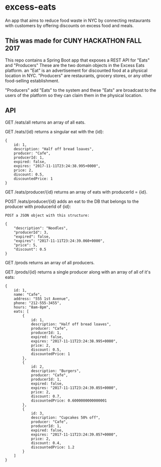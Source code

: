 # excess-eats
An app that aims to reduce food waste in NYC by connecting restaurants with customers by offering discounts on excess food and meals.

## This was made for CUNY HACKATHON FALL 2017

This repo contains a Spring Boot app that exposes a REST API for "Eats" and "Producers" These are the two domain objects in the Excess Eats platform.
an "Eat" is an advertisement for discounted food at a physical location in NYC. "Producers" are restaurants, grocery stores, or any other food-selling establishment.

"Producers" add "Eats" to the system and these "Eats" are broadcast to the users of the platform so they can claim them in the physical location.

## API

GET /eats/all
	returns an array of all eats.

GET /eats/{id}
	returns a singular eat with the {id}:
	
	{
		id: 1,
		description: "Half off bread loaves",
		producer: "Cafe",
		producerId: 1,
		expired: false,
		expires: "2017-11-11T23:24:38.995+0000",
		price: 2,
		discount: 0.5,
		discountedPrice: 1
	}
	

GET /eats/producer/{id}
	returns an array of eats with producerId = {id}.

POST /eats/producer/{id}
	adds an eat to the DB that belongs to the producer
	with producerId of {id}:

	POST a JSON object with this structure: 

	{
		"description": "Noodles",
		"producerId": 3,
		"expired": false,
		"expires": "2017-11-11T23:24:39.060+0000",
		"price": 5,
		"discount": 0.5
	}



GET /prods
	returns an array of all producers.

GET /prods/{id} returns a single producer along with an array of all of it's eats:
	
	{
		id: 1,
		name: "Cafe",
		address: "555 1st Avenue",
		phone: "212-555-3455",
		hours: "8am-8pm",
		eats: [
			{
				id: 1,
				description: "Half off bread loaves",
				producer: "Cafe",
				producerId: 1,
				expired: false,
				expires: "2017-11-11T23:24:38.995+0000",
				price: 2,
				discount: 0.5,
				discountedPrice: 1
			},
			{
				id: 2,
				description: "Burgers",
				producer: "Cafe",
				producerId: 1,
				expired: false,
				expires: "2017-11-11T23:24:39.055+0000",
				price: 2,
				discount: 0.7,
				discountedPrice: 0.6000000000000001
			},
			{
				id: 3,
				description: "Cupcakes 50% off",
				producer: "Cafe",
				producerId: 1,
				expired: false,
				expires: "2017-11-11T23:24:39.057+0000",
				price: 2,
				discount: 0.4,
				discountedPrice: 1.2
			}
		]
	}
